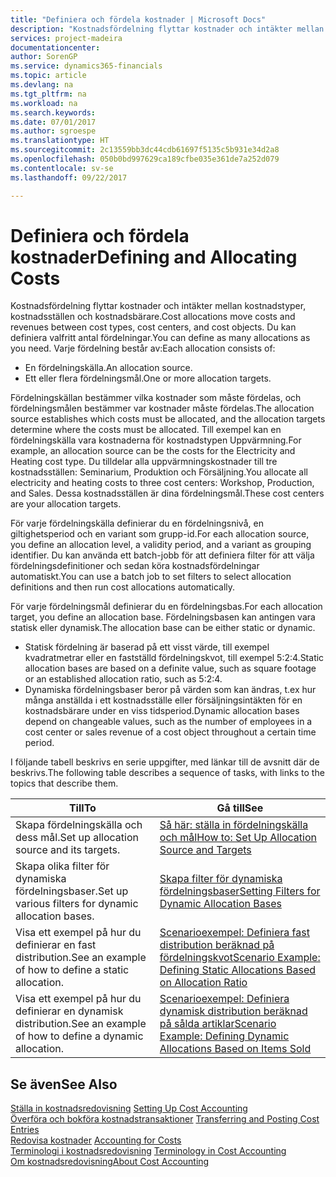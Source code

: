 ```yaml
---
title: "Definiera och fördela kostnader | Microsoft Docs"
description: "Kostnadsfördelning flyttar kostnader och intäkter mellan kostnadstyper, kostnadsställen och kostnadsbärare. Du kan definiera valfritt antal fördelningar."
services: project-madeira
documentationcenter: 
author: SorenGP
ms.service: dynamics365-financials
ms.topic: article
ms.devlang: na
ms.tgt_pltfrm: na
ms.workload: na
ms.search.keywords: 
ms.date: 07/01/2017
ms.author: sgroespe
ms.translationtype: HT
ms.sourcegitcommit: 2c13559bb3dc44cdb61697f5135c5b931e34d2a8
ms.openlocfilehash: 050b0bd997629ca189cfbe035e361de7a252d079
ms.contentlocale: sv-se
ms.lasthandoff: 09/22/2017

---
```

# <a name="defining-and-allocating-costs"></a><span data-ttu-id="ab18c-104">Definiera och fördela kostnader</span><span class="sxs-lookup"><span data-stu-id="ab18c-104">Defining and Allocating Costs</span></span>
<span data-ttu-id="ab18c-105">Kostnadsfördelning flyttar kostnader och intäkter mellan kostnadstyper, kostnadsställen och kostnadsbärare.</span><span class="sxs-lookup"><span data-stu-id="ab18c-105">Cost allocations move costs and revenues between cost types, cost centers, and cost objects.</span></span> <span data-ttu-id="ab18c-106">Du kan definiera valfritt antal fördelningar.</span><span class="sxs-lookup"><span data-stu-id="ab18c-106">You can define as many allocations as you need.</span></span> <span data-ttu-id="ab18c-107">Varje fördelning består av:</span><span class="sxs-lookup"><span data-stu-id="ab18c-107">Each allocation consists of:</span></span>  

-   <span data-ttu-id="ab18c-108">En fördelningskälla.</span><span class="sxs-lookup"><span data-stu-id="ab18c-108">An allocation source.</span></span>  
-   <span data-ttu-id="ab18c-109">Ett eller flera fördelningsmål.</span><span class="sxs-lookup"><span data-stu-id="ab18c-109">One or more allocation targets.</span></span>  

<span data-ttu-id="ab18c-110">Fördelningskällan bestämmer vilka kostnader som måste fördelas, och fördelningsmålen bestämmer var kostnader måste fördelas.</span><span class="sxs-lookup"><span data-stu-id="ab18c-110">The allocation source establishes which costs must be allocated, and the allocation targets determine where the costs must be allocated.</span></span> <span data-ttu-id="ab18c-111">Till exempel kan en fördelningskälla vara kostnaderna för kostnadstypen Uppvärmning.</span><span class="sxs-lookup"><span data-stu-id="ab18c-111">For example, an allocation source can be the costs for the Electricity and Heating cost type.</span></span> <span data-ttu-id="ab18c-112">Du tilldelar alla uppvärmningskostnader till tre kostnadsställen: Seminarium, Produktion och Försäljning.</span><span class="sxs-lookup"><span data-stu-id="ab18c-112">You allocate all electricity and heating costs to three cost centers: Workshop, Production, and Sales.</span></span> <span data-ttu-id="ab18c-113">Dessa kostnadsställen är dina fördelningsmål.</span><span class="sxs-lookup"><span data-stu-id="ab18c-113">These cost centers are your allocation targets.</span></span>  

<span data-ttu-id="ab18c-114">För varje fördelningskälla definierar du en fördelningsnivå, en giltighetsperiod och en variant som grupp-id.</span><span class="sxs-lookup"><span data-stu-id="ab18c-114">For each allocation source, you define an allocation level, a validity period, and a variant as grouping identifier.</span></span> <span data-ttu-id="ab18c-115">Du kan använda ett batch-jobb för att definiera filter för att välja fördelningsdefinitioner och sedan köra kostnadsfördelningar automatiskt.</span><span class="sxs-lookup"><span data-stu-id="ab18c-115">You can use a batch job to set filters to select allocation definitions and then run cost allocations automatically.</span></span>  

<span data-ttu-id="ab18c-116">För varje fördelningsmål definierar du en fördelningsbas.</span><span class="sxs-lookup"><span data-stu-id="ab18c-116">For each allocation target, you define an allocation base.</span></span> <span data-ttu-id="ab18c-117">Fördelningsbasen kan antingen vara statisk eller dynamisk.</span><span class="sxs-lookup"><span data-stu-id="ab18c-117">The allocation base can be either static or dynamic.</span></span>  

-   <span data-ttu-id="ab18c-118">Statisk fördelning är baserad på ett visst värde, till exempel kvadratmetrar eller en fastställd fördelningskvot, till exempel 5:2:4.</span><span class="sxs-lookup"><span data-stu-id="ab18c-118">Static allocation bases are based on a definite value, such as square footage or an established allocation ratio, such as 5:2:4.</span></span>  
-   <span data-ttu-id="ab18c-119">Dynamiska fördelningsbaser beror på värden som kan ändras, t.ex hur många anställda i ett kostnadsställe eller försäljningsintäkten för en kostnadsbärare under en viss tidsperiod.</span><span class="sxs-lookup"><span data-stu-id="ab18c-119">Dynamic allocation bases depend on changeable values, such as the number of employees in a cost center or sales revenue of a cost object throughout a certain time period.</span></span>  

<span data-ttu-id="ab18c-120">I följande tabell beskrivs en serie uppgifter, med länkar till de avsnitt där de beskrivs.</span><span class="sxs-lookup"><span data-stu-id="ab18c-120">The following table describes a sequence of tasks, with links to the topics that describe them.</span></span>

|<span data-ttu-id="ab18c-121">Till</span><span class="sxs-lookup"><span data-stu-id="ab18c-121">To</span></span>|<span data-ttu-id="ab18c-122">Gå till</span><span class="sxs-lookup"><span data-stu-id="ab18c-122">See</span></span>|  
|--------|---------|  
|<span data-ttu-id="ab18c-123">Skapa fördelningskälla och dess mål.</span><span class="sxs-lookup"><span data-stu-id="ab18c-123">Set up allocation source and its targets.</span></span>|[<span data-ttu-id="ab18c-124">Så här: ställa in fördelningskälla och mål</span><span class="sxs-lookup"><span data-stu-id="ab18c-124">How to: Set Up Allocation Source and Targets</span></span>](finance-how-to-set-up-allocation-source-and-targets.md)|  
|<span data-ttu-id="ab18c-125">Skapa olika filter för dynamiska fördelningsbaser.</span><span class="sxs-lookup"><span data-stu-id="ab18c-125">Set up various filters for dynamic allocation bases.</span></span>|[<span data-ttu-id="ab18c-126">Skapa filter för dynamiska fördelningsbaser</span><span class="sxs-lookup"><span data-stu-id="ab18c-126">Setting Filters for Dynamic Allocation Bases</span></span>](finance-setting-filters-for-dynamic-allocation-bases.md)|  
|<span data-ttu-id="ab18c-127">Visa ett exempel på hur du definierar en fast distribution.</span><span class="sxs-lookup"><span data-stu-id="ab18c-127">See an example of how to define a static allocation.</span></span>|[<span data-ttu-id="ab18c-128">Scenarioexempel: Definiera fast distribution beräknad på fördelningskvot</span><span class="sxs-lookup"><span data-stu-id="ab18c-128">Scenario Example: Defining Static Allocations Based on Allocation Ratio</span></span>](finance-scenario-example-defining-static-allocations-based-on-allocation-ratio.md)|  
|<span data-ttu-id="ab18c-129">Visa ett exempel på hur du definierar en dynamisk distribution.</span><span class="sxs-lookup"><span data-stu-id="ab18c-129">See an example of how to define a dynamic allocation.</span></span>|[<span data-ttu-id="ab18c-130">Scenarioexempel: Definiera dynamisk distribution beräknad på sålda artiklar</span><span class="sxs-lookup"><span data-stu-id="ab18c-130">Scenario Example: Defining Dynamic Allocations Based on Items Sold</span></span>](finance-scenario-example-defining-dynamic-allocations-based-on-items-sold.md)|  

## <a name="see-also"></a><span data-ttu-id="ab18c-131">Se även</span><span class="sxs-lookup"><span data-stu-id="ab18c-131">See Also</span></span>  
 <span data-ttu-id="ab18c-132">[Ställa in kostnadsredovisning](finance-set-up-cost-accounting.md) </span><span class="sxs-lookup"><span data-stu-id="ab18c-132">[Setting Up Cost Accounting](finance-set-up-cost-accounting.md) </span></span>  
 <span data-ttu-id="ab18c-133">[Överföra och bokföra kostnadstransaktioner](finance-transfer-and-post-cost-entries.md) </span><span class="sxs-lookup"><span data-stu-id="ab18c-133">[Transferring and Posting Cost Entries](finance-transfer-and-post-cost-entries.md) </span></span>  
 <span data-ttu-id="ab18c-134">[Redovisa kostnader](finance-manage-cost-accounting.md) </span><span class="sxs-lookup"><span data-stu-id="ab18c-134">[Accounting for Costs](finance-manage-cost-accounting.md) </span></span>  
 <span data-ttu-id="ab18c-135">[Terminologi i kostnadsredovisning](finance-terminology-in-cost-accounting.md) </span><span class="sxs-lookup"><span data-stu-id="ab18c-135">[Terminology in Cost Accounting](finance-terminology-in-cost-accounting.md) </span></span>  
 [<span data-ttu-id="ab18c-136">Om kostnadsredovisning</span><span class="sxs-lookup"><span data-stu-id="ab18c-136">About Cost Accounting</span></span>](finance-about-cost-accounting.md)

